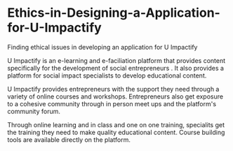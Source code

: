 # Ethics-in-Designing-a-Application-for-U-Impactify
Finding ethical issues in developing an application for U Impactify

U Impactify is an e-learning and e-faciliation platform that provides content specifically for the development of social entrepreneurs . It also provides a platform for social impact specialists to develop educational content.

U Impactify provides entrepreneurs with the support they need through a variety of online courses and workshops. Entrepreneurs also get exposure to a cohesive community through in person meet ups and the platform's community forum.

Through online learning and in class and one on one training, specialits get the training they need to make quality educational content. Course building tools are available directly on the platform.
